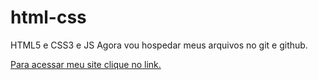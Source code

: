 # html-css
 HTML5 e CSS3 e JS
 Agora vou hospedar meus arquivos no git e github.
 
<a href="https://cgb102000.github.io/JavaScript/">Para acessar meu site clique no link. </a>
